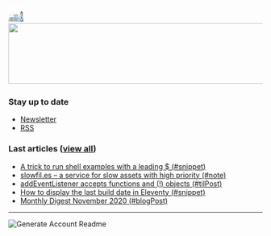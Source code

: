 <img alt width="30" height="30" src="https://raw.githubusercontent.com/stefanjudis/stefanjudis/main/screenshot.png">

<div align="left">
  <img src="https://raw.githubusercontent.com/stefanjudis/stefanjudis/main/headline.svg" width="800" height="120">
</div>

### Stay up to date

- [Newsletter](https://www.stefanjudis.com/newsletter/)
- [RSS](https://www.stefanjudis.com/feeds/)

### Last articles ([view all](https://www.stefanjudis.com/blog/))

<!-- BLOG-POST-LIST:START -->
- [A trick to run shell examples with a leading $ (#snippet)](https://www.stefanjudis.com/snippets/a-tick-to-run-shell-examples-with-a-leading-usd/)
- [slowfil.es – a service for slow assets with high priority (#note)](https://www.stefanjudis.com/notes/slowfil-es-a-service-for-slow-assets-with-high-priority/)
- [addEventListener accepts functions and (!) objects (#tilPost)](https://www.stefanjudis.com/today-i-learned/addeventlistener-accepts-functions-and-objects/)
- [How to display the last build date in Eleventy (#snippet)](https://www.stefanjudis.com/snippets/how-to-display-the-build-date-in-eleventy/)
- [Monthly Digest November 2020 (#blogPost)](https://www.stefanjudis.com/blog/monthly-digest-november-2020/)
<!-- BLOG-POST-LIST:END -->

---

![Generate Account Readme](https://github.com/stefanjudis/stefanjudis/workflows/Generate%20Account%20Readme/badge.svg)
